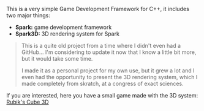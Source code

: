 This is a very simple Game Development Framework for C++, it includes two major things:
- **Spark:** game development framework
- **Spark3D:** 3D rendering system for Spark

> This is a quite old project from a time where I didn't
> even had a GitHub... I'm considering to update it now
> that I know a little bit more, but it would take
> some time.
> 
> I made it as a personal project for my own use,
> but it grew a lot and I even
> had the opportunity to present the 3D rendering system,
> which I made completely from skratch,
> at a congress of exact sciences.

If you are interested, here you have a small game made with the 3D system: [Rubik's Cube 3D](https://myfriendtames.itch.io/rubiks-cube-3d)